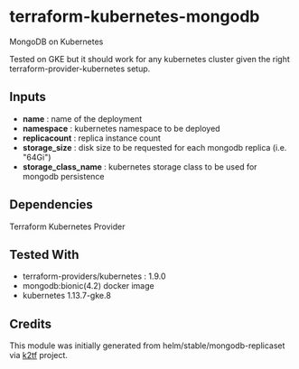 # terraform-kubernetes-mongodb
MongoDB on Kubernetes

Tested on GKE but it should work for any kubernetes cluster given the right terraform-provider-kubernetes setup.

## Inputs

- **name**               : name of the deployment
- **namespace**          : kubernetes namespace to be deployed
- **replicacount**       : replica instance count
- **storage_size**       : disk size to be requested for each mongodb replica (i.e. "64Gi")
- **storage_class_name** : kubernetes storage class to be used for mongodb persistence

## Dependencies

Terraform Kubernetes Provider

## Tested With

- terraform-providers/kubernetes : 1.9.0
- mongodb:bionic(4.2) docker image
- kubernetes 1.13.7-gke.8

## Credits

This module was initially generated from helm/stable/mongodb-replicaset via [k2tf](https://github.com/sl1pm4t/k2tf) project.
